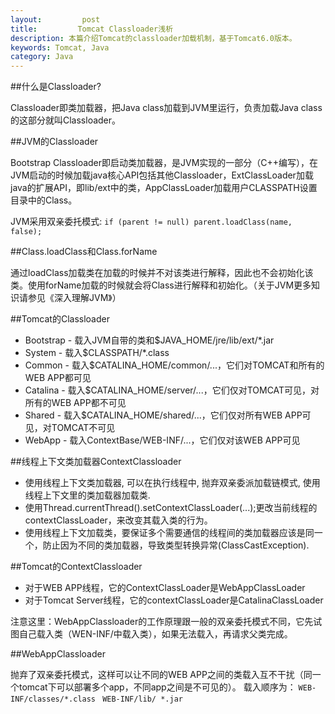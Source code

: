 ```yaml
---
layout:         post
title:         Tomcat Classloader浅析
description: 本篇介绍Tomcat的classloader加载机制，基于Tomcat6.0版本。
keywords: Tomcat, Java
category: Java
---
```



##什么是Classloader?

Classloader即类加载器，把Java class加载到JVM里运行，负责加载Java class的这部分就叫Classloader。

##JVM的Classloader

Bootstrap Classloader即启动类加载器，是JVM实现的一部分（C++编写），在JVM启动的时候加载java核心API包括其他Classloader，ExtClassLoader加载java的扩展API，即lib/ext中的类，AppClassLoader加载用户CLASSPATH设置目录中的Class。

JVM采用双亲委托模式:
  <code>if (parent != null) 
    parent.loadClass(name, false); </code>

##Class.loadClass和Class.forName

通过loadClass加载类在加载的时候并不对该类进行解释，因此也不会初始化该类。使用forName加载的时候就会将Class进行解释和初始化。（关于JVM更多知识请参见《深入理解JVM》）

##Tomcat的Classloader

* Bootstrap - 载入JVM自带的类和$JAVA_HOME/jre/lib/ext/*.jar
* System - 载入$CLASSPATH/*.class
* Common - 载入$CATALINA_HOME/common/...，它们对TOMCAT和所有的WEB APP都可见
* Catalina - 载入$CATALINA_HOME/server/...，它们仅对TOMCAT可见，对所有的WEB APP都不可见
* Shared - 载入$CATALINA_HOME/shared/...，它们仅对所有WEB APP可见，对TOMCAT不可见
* WebApp - 载入ContextBase/WEB-INF/...，它们仅对该WEB APP可见

##线程上下文类加载器ContextClassloader

* 使用线程上下文类加载器, 可以在执行线程中, 抛弃双亲委派加载链模式, 使用线程上下文里的类加载器加载类.
* 使用Thread.currentThread().setContextClassLoader(...);更改当前线程的contextClassLoader，来改变其载入类的行为。
* 使用线程上下文加载类，要保证多个需要通信的线程间的类加载器应该是同一个，防止因为不同的类加载器，导致类型转换异常(ClassCastException).

##Tomcat的ContextClassloader

* 对于WEB APP线程，它的ContextClassLoader是WebAppClassLoader
* 对于Tomcat Server线程，它的contextClassLoader是CatalinaClassLoader

注意这里：WebAppClassloader的工作原理跟一般的双亲委托模式不同，它先试图自己载入类（WEN-INF/中载入类），如果无法载入，再请求父类完成。

##WebAppClassloader

抛弃了双亲委托模式，这样可以让不同的WEB APP之间的类载入互不干扰（同一个tomcat下可以部署多个app，不同app之间是不可见的）。
载入顺序为：
`WEB-INF/classes/*.class `
`WEB-INF/lib/ *.jar`
